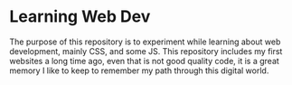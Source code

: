 # Learning Web Dev

The purpose of this repository is to experiment while learning about web development, mainly CSS, and some JS.
This repository includes my first websites a long time ago, even that is not good quality code, it is a great memory I like to keep to remember my path through this digital world.
